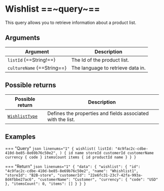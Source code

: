 # Wishlist ==~query~==

This query allows you to retrieve information about a product list. 

## Arguments

| Argument                       | Description                                                             |
|--------------------------------|-------------------------------------------------------------------------|
| `listId` {==String!==}         | The Id of the product list.                                             |
| `cultureName` {==String==}     | The language to retrieve data in.                                       |

## Possible returns

| Possible return                                         	| Description                                               	|
|---------------------------------------------------------	|---------------------------------------------------------	  |
| [`WishlistType`](../objects/wishlist-type.md)             | Defines the properties and fields associated with the list.	|

## Examples

=== "Query"
    ```json linenums="1"
    {
      wishlist(
        listId: "4c9fac2c-cdbe-410d-be85-8e69b76c50e2",
        ) {
        id
        name
        storeId
        customerId
        customerName
        currency {
          code
        }
        itemsCount
        items {
          id
          productId
          name
        }
      }
    }
    ```

=== "Return"
    ```json linenums="1"
    {
      "data": {
        "wishlist": {
          "id": "4c9fac2c-cdbe-410d-be85-8e69b76c50e2",
          "name": "Whishlist1",
          "storeId": "B2B-store",
          "customerId": "22e6fc31-23c7-42fa-993a-8d4fbbe27ac6",
          "customerName": "Customer",
          "currency": {
            "code": "USD"
          },
          "itemsCount": 0,
          "items": []
        }
      }
    }
    ```
